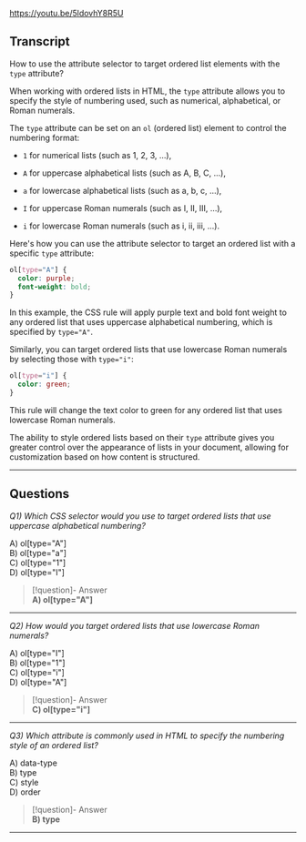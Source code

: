 https://youtu.be/5ldovhY8R5U

## Transcript
How to use the attribute selector to target ordered list elements with the `type` attribute?

When working with ordered lists in HTML, the `type` attribute allows you to specify the style of numbering used, such as numerical, alphabetical, or Roman numerals.

The `type` attribute can be set on an `ol` (ordered list) element to control the numbering format:

*   `1` for numerical lists (such as 1, 2, 3, ...),
    
*   `A` for uppercase alphabetical lists (such as A, B, C, ...),
    
*   `a` for lowercase alphabetical lists (such as a, b, c, ...),
    
*   `I` for uppercase Roman numerals (such as I, II, III, ...),
    
*   `i` for lowercase Roman numerals (such as i, ii, iii, ...).
    

Here's how you can use the attribute selector to target an ordered list with a specific `type` attribute:

```css
ol[type="A"] {
  color: purple;
  font-weight: bold;
}
```

In this example, the CSS rule will apply purple text and bold font weight to any ordered list that uses uppercase alphabetical numbering, which is specified by `type="A"`.

Similarly, you can target ordered lists that use lowercase Roman numerals by selecting those with `type="i"`:

```css
ol[type="i"] {
  color: green;
}
```

This rule will change the text color to green for any ordered list that uses lowercase Roman numerals.

The ability to style ordered lists based on their `type` attribute gives you greater control over the appearance of lists in your document, allowing for customization based on how content is structured.

---
## Questions
*Q1) Which CSS selector would you use to target ordered lists that use uppercase alphabetical numbering?*

A) ol[type="A"]  
B) ol[type="a"]  
C) ol[type="1"]  
D) ol[type="I"]  

> [!question]- Answer  
> **A) ol[type="A"]**  

---

*Q2) How would you target ordered lists that use lowercase Roman numerals?*

A) ol[type="I"]  
B) ol[type="1"]  
C) ol[type="i"]  
D) ol[type="A"]  

> [!question]- Answer  
> **C) ol[type="i"]**  

---

*Q3) Which attribute is commonly used in HTML to specify the numbering style of an ordered list?*

A) data-type  
B) type  
C) style  
D) order  

> [!question]- Answer  
> **B) type**  

---